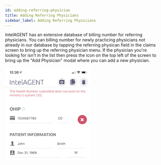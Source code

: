 ```yaml
---
id: adding-referring-physician
title: Adding Referring Physicians
sidebar_label: Adding Referring Physicians
---
```


IntelAGENT has an extensive database of billing number for referring physicians. You can billing number for newly practicing physicians not already in our database by tapping the referring physican field in the claims screen to bring up the referring physician menu. If the physician you're looking for isn't in the list then press the icon on the top left of the screen to bring up the "Add Physician" modal where you can add a new physician.

<div style={{textAlign: 'center'}}>

![Example banner](./assets/hcv.png)

</div>